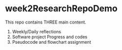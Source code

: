 # week2ResearchRepoDemo

This repo contains THREE main content.

1. Weekly/Daily reflections
2. Software project Progress and codes
3. Pseudocode and flowchart assignment
